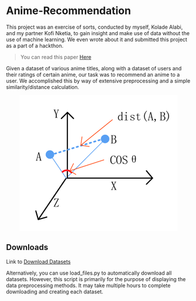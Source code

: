 # Anime-Recommendation

This project was an exercise of sorts, conducted by myself, Kolade Alabi, and my partner Kofi Nketia, to gain insight and make use of data without the use of machine learning. We even wrote about it and submitted this project as a part of a hackthon.

> You can read this paper [Here](https://www.overleaf.com/read/gdqjrjrkxtpk)

Given a dataset of various anime titles, along with a dataset of users and their ratings of certain anime, our task was to recommend an anime to a user. We accomplished this by way of extensive preprocessing and a simple similarity/distance calculation.

<p align="center">
<img src="https://github.com/Kalamojo/Anime-Recommendation/blob/main/The-difference-between-Euclidean-distance-and-cosine-similarity.png" title="Cosine Similarity vs Euclidean Distance" alt="graph of cosine similarity, and distance, between 2 vectors">
</p>

## Downloads

Link to [Download Datasets](https://drive.google.com/drive/folders/1q1nOMvyaCYG7nGmf8yN5MwCyKc0TdA-B?usp=sharing)

Alternatively, you can use load_files.py to automatically download all datasets. However, this script is primarily for the purpose of displaying the data preprocessing methods. It may take multiple hours to complete downloading and creating each dataset.
